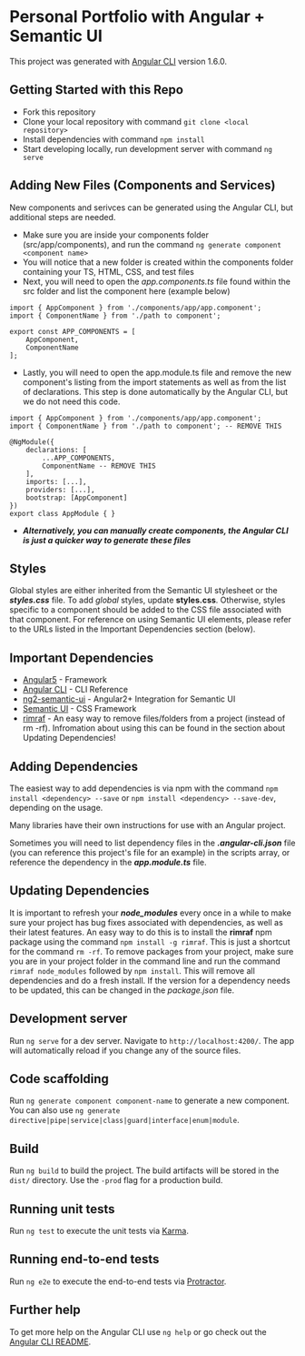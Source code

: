 # Personal Portfolio with Angular + Semantic UI

This project was generated with [Angular CLI](https://github.com/angular/angular-cli) version 1.6.0.

## Getting Started with this Repo
* Fork this repository
* Clone your local repository with command `git clone <local repository>`
* Install dependencies with command `npm install`
* Start developing locally, run development server with command `ng serve`

## Adding New Files (Components and Services)
New components and serivces can be generated using the Angular CLI, but additional steps are needed.

- Make sure you are inside your components folder (src/app/components), and run the command `ng generate component <component name>`
- You will notice that a new folder is created within the components folder containing your TS, HTML, CSS, and test files
- Next, you will need to open the *app.components.ts* file found within the src folder and list the component here (example below)

```
import { AppComponent } from './components/app/app.component';
import { ComponentName } from './path to component';

export const APP_COMPONENTS = [
    AppComponent,
    ComponentName
];
```
- Lastly, you will need to open the app.module.ts file and remove the new component's listing from the import statements as well as from the list of declarations. This step is done automatically by the Angular CLI, but we do not need this code.

```
import { AppComponent } from './components/app/app.component';
import { ComponentName } from './path to component'; -- REMOVE THIS

@NgModule({
    declarations: [
        ...APP_COMPONENTS,
        ComponentName -- REMOVE THIS
    ],
    imports: [...],
    providers: [...],
    bootstrap: [AppComponent]
})
export class AppModule { }
```

- ***Alternatively, you can manually create components, the Angular CLI is just a quicker way to generate these files***

## Styles
Global styles are either inherited from the Semantic UI stylesheet or the ***styles.css*** file. To add *global* styles, update **styles.css**. Otherwise, styles specific to a component should be added to the CSS file associated with that component. For reference on using Semantic UI elements, please refer to the URLs listed in the Important Dependencies section (below).

## Important Dependencies

* [Angular5](https://angular.io/) - Framework
* [Angular CLI](https://cli.angular.io/) - CLI Reference
* [ng2-semantic-ui](https://edcarroll.github.io/ng2-semantic-ui/#/getting-started) - Angular2+ Integration for Semantic UI
* [Semantic UI](https://semantic-ui.com/) - CSS Framework
* [rimraf](https://github.com/isaacs/rimraf) - An easy way to remove files/folders from a project (instead of rm -rf). Infromation about using this can be found in the section about Updating Dependencies!

## Adding Dependencies
The easiest way to add dependencies is via npm with the command `npm install <dependency> --save` or `npm install <dependency> --save-dev`, depending on the usage.

Many libraries have their own instructions for use with an Angular project. 

Sometimes you will need to list dependency files in the ***.angular-cli.json*** file (you can reference this project's file for an example) in the scripts array, or reference the dependency in the ***app.module.ts*** file.

## Updating Dependencies
It is important to refresh your ***node_modules*** every once in a while to make sure your project has bug fixes associated with dependencies, as well as their latest features. An easy way to do this is to install the **rimraf** npm package using the command `npm install -g rimraf`. This is just a shortcut for the command `rm -rf`. To remove packages from your project, make sure you are in your project folder in the command line and run the command `rimraf node_modules` followed by `npm install`. This will remove all dependencies and do a fresh install. If the version for a dependency needs to be updated, this can be changed in the *package.json* file.

## Development server

Run `ng serve` for a dev server. Navigate to `http://localhost:4200/`. The app will automatically reload if you change any of the source files.

## Code scaffolding

Run `ng generate component component-name` to generate a new component. You can also use `ng generate directive|pipe|service|class|guard|interface|enum|module`.

## Build

Run `ng build` to build the project. The build artifacts will be stored in the `dist/` directory. Use the `-prod` flag for a production build.

## Running unit tests

Run `ng test` to execute the unit tests via [Karma](https://karma-runner.github.io).

## Running end-to-end tests

Run `ng e2e` to execute the end-to-end tests via [Protractor](http://www.protractortest.org/).

## Further help

To get more help on the Angular CLI use `ng help` or go check out the [Angular CLI README](https://github.com/angular/angular-cli/blob/master/README.md).
